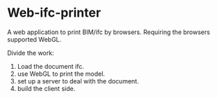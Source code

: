 # Web-ifc-printer

A web application to print BIM/ifc by browsers.
Requiring the browsers supported WebGL.


Divide the work:
1. Load the document ifc.
2. use WebGL to print the model.
3. set up a server to deal with the document.
4. build the client side.
